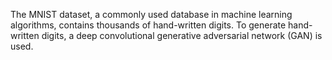 The MNIST dataset, a commonly used database in machine learning algorithms, contains thousands of hand-written digits. To generate hand-written digits, a deep
convolutional generative adversarial network (GAN) is used.
